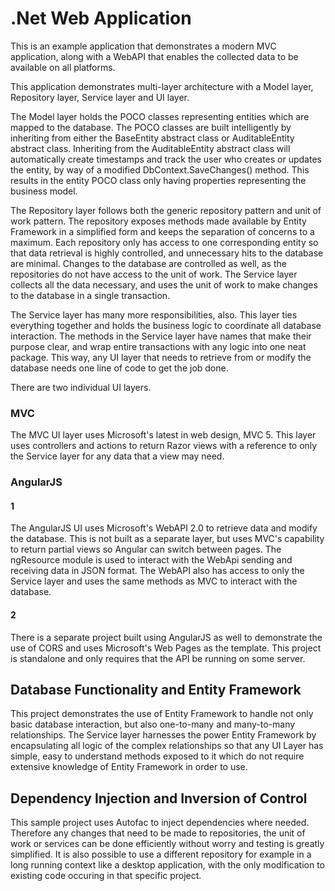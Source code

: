 # .Net Web Application

This is an example application that demonstrates a modern MVC application, along with a WebAPI that enables the collected data to be available on all platforms.

This application demonstrates multi-layer architecture with a Model layer, Repository layer, Service layer and UI layer.

The Model layer holds the POCO classes representing entities which are mapped to the database. The POCO classes are built intelligently by inheriting from either the BaseEntity abstract class or AuditableEntity abstract class. Inheriting from the AuditableEntity abstract class will automatically create timestamps and track the user who creates or updates the entity, by way of a modified DbContext.SaveChanges() method. This results in the entity POCO class only having properties representing the business model.

The Repository layer follows both the generic repository pattern and unit of work pattern. The repository exposes methods made available by Entity Framework in a simplified form and keeps the separation of concerns to a maximum. Each repository only has access to one corresponding entity so that data retrieval is highly controlled, and unnecessary hits to the database are minimal. Changes to the database are controlled as well, as the repositories do not have access to the unit of work. The Service layer collects all the data necessary, and uses the unit of work to make changes to the database in a single transaction.

The Service layer has many more responsibilities, also. This layer ties everything together and holds the business logic to coordinate all database interaction. The methods in the Service layer have names that make their purpose clear, and wrap entire transactions with any logic into one neat package. This way, any UI layer that needs to retrieve from or modify the database needs one line of code to get the job done.

There are two individual UI layers.

### MVC
The MVC UI layer uses Microsoft's latest in web design, MVC 5. This layer uses controllers and actions to return Razor views with a reference to only the Service layer for any data that a view may need.

### AngularJS
#### 1
The AngularJS UI uses Microsoft's WebAPI 2.0 to retrieve data and modify the database. This is not built as a separate layer, but uses MVC's capability to return partial views so Angular can switch between pages. The ngResource module is used to interact with the WebApi sending and receiving data in JSON format. The WebAPI also has access to only the Service layer and uses the same methods as MVC to interact with the database.

#### 2
There is a separate project built using AngularJS as well to demonstrate the use of CORS and uses Microsoft's Web Pages as the template. This project is standalone and only requires that the API be running on some server.

## Database Functionality and Entity Framework
This project demonstrates the use of Entity Framework to handle not only basic database interaction, but also one-to-many and many-to-many relationships. The Service layer harnesses the power Entity Framework by encapsulating all logic of the complex relationships so that any UI Layer has simple, easy to understand methods exposed to it which do not require extensive knowledge of Entity Framework in order to use.

## Dependency Injection and Inversion of Control
This sample project uses Autofac to inject dependencies where needed. Therefore any changes that need to be made to repositories, the unit of work or services can be done efficiently without worry and testing is greatly simplified. It is also possible to use a different repository for example in a long running context like a desktop application, with the only modification to existing code occuring in that specific project.
